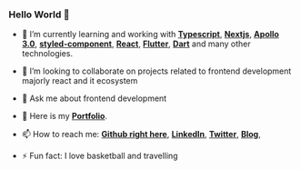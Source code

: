 ### Hello World 👋

- 🌱 I’m currently learning and working with  **[Typescript](https://www.typescriptlang.org/index.html)**, **[Nextjs](https://nextjs.org/)**, **[Apollo 3.0](https://www.apollographql.com/)**, **[styled-component](https://www.styled-components.com/)**, **[React](https://reactjs.org/)**, **[Flutter](https://flutter.dev/)**, **[Dart](https://dart.dev/)** and many other technologies.

- 👯 I’m looking to collaborate on projects related to frontend development majorly react and it ecosystem

- 💬 Ask me about frontend development

- 👔 Here is my **[Portfolio](https://aminajao.netlify.app)**.

- 📫 How to reach me: **[Github right here](https://github.com/aminajao)**,  **[LinkedIn](https://linkedin.com/in/aminajao)**,  **[Twitter](https://twitter.com/amin_ajao)**,  **[Blog](https://hashnode.com/@Bildev)**,

- ⚡ Fun fact: I love basketball and travelling
